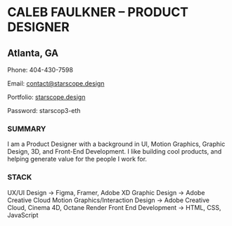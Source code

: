 # CALEB FAULKNER – PRODUCT DESIGNER
## Atlanta, GA

Phone: 404-430-7598

Email: contact@starscope.design

Portfolio: [starscope.design](https://starscope.design)

Password: starscop3-eth



### SUMMARY
I am a Product Designer with a background in UI, Motion Graphics, Graphic Design, 3D, and Front-End Development. 
I like building cool products, and helping generate value for the people I work for.



### STACK
UX/UI Design → Figma, Framer, Adobe XD
Graphic Design → Adobe Creative Cloud
Motion Graphics/Interaction Design → Adobe Creative Cloud, Cinema 4D, Octane Render
Front End Development → HTML, CSS, JavaScript
